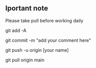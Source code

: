 ## Iportant note
Please take pull before working daily

<!-- To add files -->
git add -A 
<!-- To commit changes -->
git commit -m "add your comment here"
<!-- To push changes -->
git push -u origin [your name]
<!-- To Take pull  -->
git pull origin main
